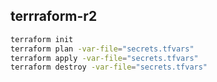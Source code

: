 ## terrraform-r2

```zsh
terraform init
terraform plan -var-file="secrets.tfvars"
terraform apply -var-file="secrets.tfvars"
terraform destroy -var-file="secrets.tfvars"
```
